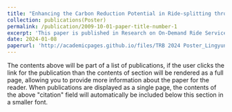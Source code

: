 ```yaml
---
title: "Enhancing the Carbon Reduction Potential in Ride-splitting through Reinforcement Learning: A Case Study in Chengdu"
collection: publications(Poster)
permalink: /publication/2009-10-01-paper-title-number-1
excerpt: 'This paper is published in Research on On-Demand Ride Services Poster session, TRB2024 Anual Meeting(TRBAM-24-03952) .'
date: 2024-01-08
paperurl: 'http://academicpages.github.io/files/TRB 2024 Poster_Lingyun_Zhong.pdf'
---
```


The contents above will be part of a list of publications, if the user clicks the link for the publication than the contents of section will be rendered as a full page, allowing you to provide more information about the paper for the reader. When publications are displayed as a single page, the contents of the above "citation" field will automatically be included below this section in a smaller font.
